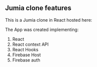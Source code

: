 ## Jumia clone features

This is a Jumia clone in React hosted here:

The App was created implementing:

1. React
2. React context API
3. React Hooks
4. Firebase Host
5. Firebase auth
